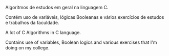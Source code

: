 Algoritmos de estudos em geral na linguagem C.

Contém uso de variáveis, lógicas Booleanas e vários exercícios de estudos e trabalhos da faculdade.

A lot of C Algorithms in C language.

Contains use of variables, Boolean logics and various exercises that I'm doing on my college.